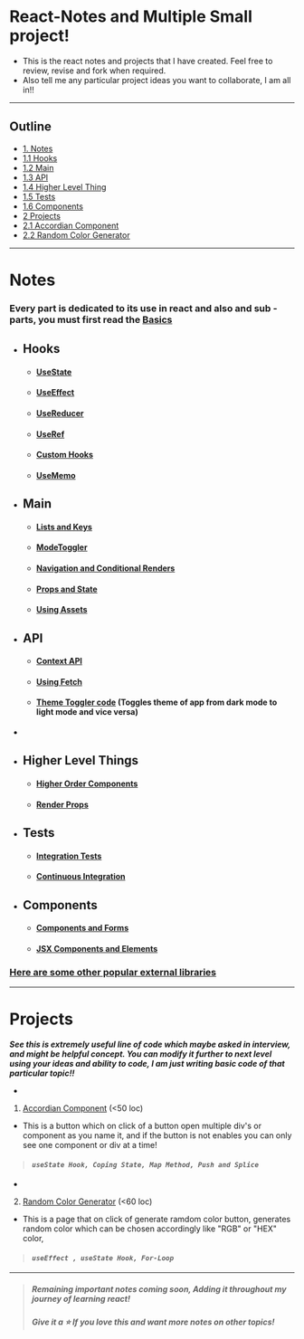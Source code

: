 # React-Notes and Multiple Small project!
- This is the react notes and projects that I have created. Feel free to review, revise and fork when required.
- Also tell me any particular project ideas you want to collaborate, I am all in!! 

--- 

## Outline
- [1. Notes](#Notes)
- [1.1 Hooks](#Hooks)
- [1.2 Main](#Main)
- [1.3 API](#API)
- [1.4 Higher Level Thing](#HLT)
- [1.5 Tests](#Tests)
- [1.6 Components](#Components)
- [2 Projects](#Projects)
- [2.1 Accordian Component](#Accordian)
- [2.2 Random Color Generator](#RCG)
 ---

<a name="Notes"></a>
# Notes

**<h3> Every part is dedicated to its use in react and also and sub - parts, you must first read the <a href="App.js"> Basics </a> </h3>**

<a name="Hooks"></a>
- ## Hooks
    -    ####  [UseState](UsingHooks/UseStateHook.jsx)
    -    ####  [UseEffect](UsingHooks/UseEffect.jsx)
    -    ####  [UseReducer](UsingHooks/UseReducerHook.jsx)
    -    ####  [UseRef](UsingHooks/UseRefHook.jsx)
    -    ####  [Custom Hooks](UsingHooks/CreatingCustomHook.jsx)
    -    ####  [UseMemo](UsingHooks/UseMemoHook.jsx)

<a name="Main"></a>
- ## Main
    -   #### [Lists and Keys](Main/ListsAndKeys.jsx)
    -   #### [ModeToggler](Main/ModeTogler.jsx)
    -   #### [Navigation and Conditional Renders](Main/NavigationAndConditionalRendering.jsx)
    -   #### [Props and State](Main/Props&State.jsx)
    -   #### [Using Assets](Main/UsingAssests.jsx)

 <a name="API"></a>
- ## API
    -   #### [Context API](API/ContextApi.jsx)
    -   #### [Using Fetch](API/UsingFetch.js)
    -   #### [Theme Toggler code](API/ThemeToggler.jsx) (Toggles theme of app from dark mode to light mode and vice versa)

- <a name="HLT"></a>
- ## Higher Level Things
    -   #### [Higher Order Components](HigherLevelThings/(HOC)HigherOrderComponents.jsx)
    -   #### [Render Props](HigherLevelThings/RenderProps.jsx)

<a name="Tests"></a>
- ## Tests
    -   #### [Integration Tests](Tests/IntegrationTests.jsx)
    -   #### [Continuous Integration](Tests/ContinuousIntegration.jsx)

  <a name="Components"></a>
- ## Components  
    -   #### [Components and Forms](Components/ComponentsAndForms.jsx)
    -   #### [JSX Components and Elements](Components/JSxComponents&Elements.jsx)

 ### [Here are some other popular external libraries](Popular%20External%20Libraries.md)
--- 

# Projects

**_See this is extremely useful line of code which maybe asked in interview, and might be helpful concept. You can modify it further to next level using your ideas and ability to code, I am just writing basic code of that particular topic!!_**

- <a name="Accordian"></a>
1. [Accordian Component](mini-projects/src/Accordian/Accordian.jsx) (<50 loc) 
- This is a button which on click of a button open multiple div's or component as you name it, and if the button is not enables you can only see one component or div at a time!
> #### _**`useState Hook, Coping State, Map Method, Push and Splice`**_

- <a name="RCG"></a>
2. [Random Color Generator](mini-projects/src/RCG.jsx) (<60 loc)
- This is a page that on click of generate ramdom color button, generates random color which can be chosen accordingly like "RGB" or "HEX" color,
> #### _**`useEffect , useState Hook, For-Loop`**_

---  
> <h5> Remaining important notes coming soon, Adding it throughout my journey of learning react!</h5>
> <h5> Give it a ⭐ If you love this and want more notes on other topics! </h5>

